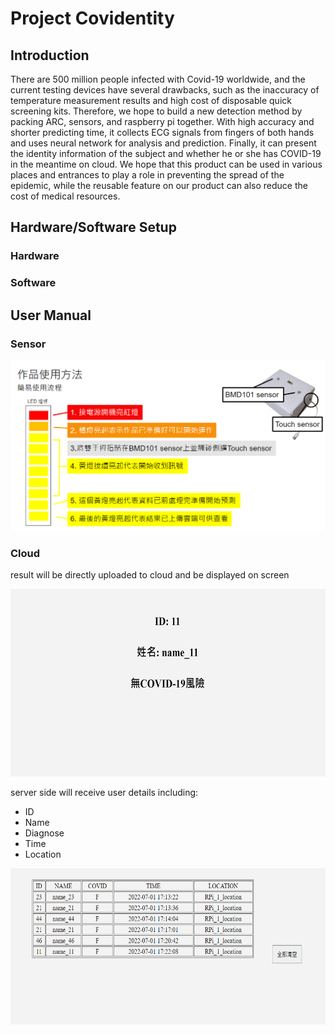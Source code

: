 # Project Covidentity
## Introduction
There are 500 million people infected with Covid-19 worldwide, and the current testing devices have several drawbacks, such as the inaccuracy of temperature measurement results and high cost of disposable quick screening kits.  Therefore, we hope to build a new detection method by packing ARC, sensors, and raspberry pi together.  With high accuracy and shorter predicting time, it collects ECG signals from fingers of both hands and uses neural network for analysis and prediction.  Finally, it can present the identity information of the subject and whether he or she has COVID-19 in the meantime on cloud.  We hope that this product can be used in various places and entrances to play a role in preventing the spread of the epidemic, while the reusable feature on our product can also reduce the cost of medical resources. 


## Hardware/Software Setup
### Hardware

### Software



## User Manual
### Sensor
![user manual](https://github.com/heyibon/heyibon/blob/main/user%20manual.png)
### Cloud

result will be directly uploaded to cloud and be displayed on screen

<img src="https://github.com/heyibon/heyibon/blob/main/cloud1.png" width="600" height="300">

server side will receive user details including:
- ID
- Name
- Diagnose
- Time
- Location

<img src="https://github.com/heyibon/heyibon/blob/main/cloud2.png" width="600" height="250">
